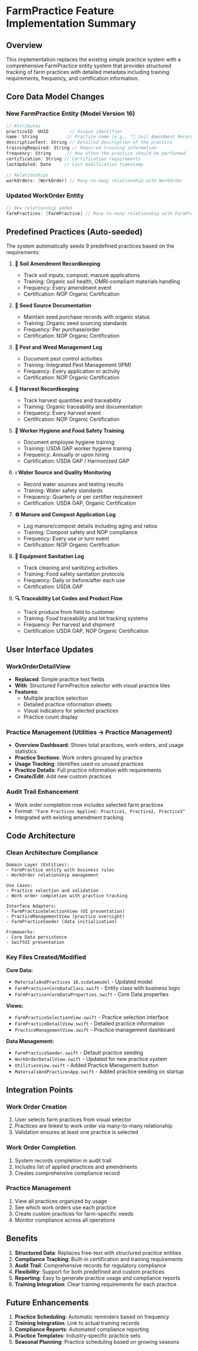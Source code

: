 # FarmPractice Feature Implementation Summary

## Overview
This implementation replaces the existing simple practice system with a comprehensive FarmPractice entity system that provides structured tracking of farm practices with detailed metadata including training requirements, frequency, and certification information.

## Core Data Model Changes

### New FarmPractice Entity (Model Version 16)
```swift
// Attributes
practiceID: UUID        // Unique identifier
name: String           // Practice name (e.g., "🧪 Soil Amendment Recordkeeping")
descriptionText: String // Detailed description of the practice
trainingRequired: String // Required training information
frequency: String      // How often the practice should be performed
certification: String // Certification requirements
lastUpdated: Date     // Last modification timestamp

// Relationships
workOrders: [WorkOrder] // Many-to-many relationship with WorkOrder
```

### Updated WorkOrder Entity
```swift
// New relationship added
farmPractices: [FarmPractice] // Many-to-many relationship with FarmPractice
```

## Predefined Practices (Auto-seeded)

The system automatically seeds 9 predefined practices based on the requirements:

1. **🧪 Soil Amendment Recordkeeping**
   - Track soil inputs, compost, manure applications
   - Training: Organic soil health, OMRI-compliant materials handling
   - Frequency: Every amendment event
   - Certification: NOP Organic Certification

2. **🌱 Seed Source Documentation**
   - Maintain seed purchase records with organic status
   - Training: Organic seed sourcing standards
   - Frequency: Per purchase/order
   - Certification: NOP Organic Certification

3. **🐞 Pest and Weed Management Log**
   - Document pest control activities
   - Training: Integrated Pest Management (IPM)
   - Frequency: Every application or activity
   - Certification: NOP Organic Certification

4. **🌾 Harvest Recordkeeping**
   - Track harvest quantities and traceability
   - Training: Organic traceability and documentation
   - Frequency: Every harvest event
   - Certification: NOP Organic Certification

5. **🧼 Worker Hygiene and Food Safety Training**
   - Document employee hygiene training
   - Training: USDA GAP worker hygiene training
   - Frequency: Annually or upon hiring
   - Certification: USDA GAP / Harmonized GAP

6. **💧 Water Source and Quality Monitoring**
   - Record water sources and testing results
   - Training: Water safety standards
   - Frequency: Quarterly or per certifier requirement
   - Certification: USDA GAP, Organic Certification

7. **♻️ Manure and Compost Application Log**
   - Log manure/compost details including aging and ratios
   - Training: Compost safety and NOP compliance
   - Frequency: Every use or turn event
   - Certification: NOP Organic Certification

8. **🧽 Equipment Sanitation Log**
   - Track cleaning and sanitizing activities
   - Training: Food safety sanitation protocols
   - Frequency: Daily or before/after each use
   - Certification: USDA GAP

9. **🔍 Traceability Lot Codes and Product Flow**
   - Track produce from field to customer
   - Training: Food traceability and lot tracking systems
   - Frequency: Per harvest and shipment
   - Certification: USDA GAP, NOP Organic Certification

## User Interface Updates

### WorkOrderDetailView
- **Replaced**: Simple practice text fields
- **With**: Structured FarmPractice selector with visual practice tiles
- **Features**: 
  - Multiple practice selection
  - Detailed practice information sheets
  - Visual indicators for selected practices
  - Practice count display

### Practice Management (Utilities → Practice Management)
- **Overview Dashboard**: Shows total practices, work orders, and usage statistics
- **Practice Sections**: Work orders grouped by practice
- **Usage Tracking**: Identifies used vs unused practices
- **Practice Details**: Full practice information with requirements
- **Create/Edit**: Add new custom practices

### Audit Trail Enhancement
- Work order completion now includes selected farm practices
- Format: `"Farm Practices Applied: Practice1, Practice2, Practice3"`
- Integrated with existing amendment tracking

## Code Architecture

### Clean Architecture Compliance
```
Domain Layer (Entities):
- FarmPractice entity with business rules
- WorkOrder relationship management

Use Cases:
- Practice selection and validation
- Work order completion with practice tracking

Interface Adapters:
- FarmPracticeSelectionView (UI presentation)
- PracticeManagementView (practice oversight)
- FarmPracticeSeeder (data initialization)

Frameworks:
- Core Data persistence
- SwiftUI presentation
```

### Key Files Created/Modified

**Core Data:**
- `MaterialsAndPractices 16.xcdatamodel` - Updated model
- `FarmPractice+CoreDataClass.swift` - Entity class with business logic
- `FarmPractice+CoreDataProperties.swift` - Core Data properties

**Views:**
- `FarmPracticeSelectionView.swift` - Practice selection interface
- `FarmPracticeDetailView.swift` - Detailed practice information
- `PracticeManagementView.swift` - Practice management dashboard

**Data Management:**
- `FarmPracticeSeeder.swift` - Default practice seeding
- `WorkOrderDetailView.swift` - Updated for new practice system
- `UtilitiesView.swift` - Added Practice Management button
- `MaterialsAndPracticesApp.swift` - Added practice seeding on startup

## Integration Points

### Work Order Creation
1. User selects farm practices from visual selector
2. Practices are linked to work order via many-to-many relationship
3. Validation ensures at least one practice is selected

### Work Order Completion
1. System records completion in audit trail
2. Includes list of applied practices and amendments
3. Creates comprehensive compliance record

### Practice Management
1. View all practices organized by usage
2. See which work orders use each practice
3. Create custom practices for farm-specific needs
4. Monitor compliance across all operations

## Benefits

1. **Structured Data**: Replaces free-text with structured practice entities
2. **Compliance Tracking**: Built-in certification and training requirements
3. **Audit Trail**: Comprehensive records for regulatory compliance
4. **Flexibility**: Support for both predefined and custom practices
5. **Reporting**: Easy to generate practice usage and compliance reports
6. **Training Integration**: Clear training requirements for each practice

## Future Enhancements

1. **Practice Scheduling**: Automatic reminders based on frequency
2. **Training Integration**: Link to actual training records
3. **Compliance Reports**: Automated compliance reporting
4. **Practice Templates**: Industry-specific practice sets
5. **Seasonal Planning**: Practice scheduling based on growing seasons